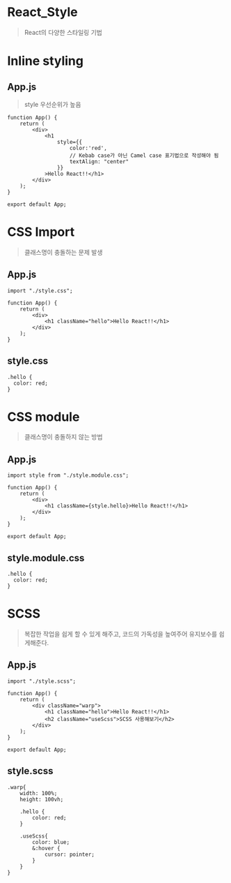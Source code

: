 # React_Style
> React의 다양한 스타일링 기법

# Inline styling

## App.js
> style 우선순위가 높음

```
function App() {
    return (
        <div>
            <h1
                style={{
                    color:'red',
                    // Kebab case가 아닌 Camel case 표기법으로 작성해야 됨
                    textAlign: "center"
                }}
            >Hello React!!</h1>
        </div>
    );
}

export default App;
```

# CSS Import
> 클래스명이 충돌하는 문제 발생

## App.js
```
import "./style.css";

function App() {
    return (
        <div>
            <h1 className="hello">Hello React!!</h1>
        </div>
    );
}
```

## style.css
```
.hello {
  color: red;
}
```

# CSS module
> 클래스명이 충돌하지 않는 방법

## App.js
```
import style from "./style.module.css";

function App() {
    return (
        <div>
            <h1 className={style.hello}>Hello React!!</h1>
        </div>
    );
}

export default App;
```

## style.module.css
```
.hello {
  color: red;
}
```

# SCSS
> 복잡한 작업을 쉽게 할 수 있게 해주고, 코드의 가독성을 높여주어 유지보수를 쉽게해준다.

## App.js
```
import "./style.scss";

function App() {
    return (
        <div className="warp">
            <h1 className="hello">Hello React!!</h1>
            <h2 className="useScss">SCSS 사용해보기</h2>
        </div>
    );
}

export default App;
```

## style.scss
```
.warp{
    width: 100%;
    height: 100vh;
    
    .hello {
        color: red;
    }

    .useScss{
        color: blue;
        &:hover {
            cursor: pointer;
        }
    }
}
```
